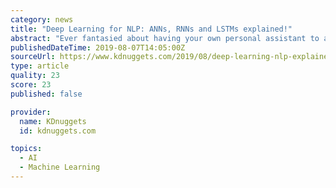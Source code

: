 ```yaml
---
category: news
title: "Deep Learning for NLP: ANNs, RNNs and LSTMs explained!"
abstract: "Ever fantasied about having your own personal assistant to answer any questions you can ask, or have conversations with? Well, thanks to Machine Learning and Deep Neural Networks, this is not so far from happening. Think of the amazing capabilities ..."
publishedDateTime: 2019-08-07T14:05:00Z
sourceUrl: https://www.kdnuggets.com/2019/08/deep-learning-nlp-explained.html
type: article
quality: 23
score: 23
published: false

provider:
  name: KDnuggets
  id: kdnuggets.com

topics:
  - AI
  - Machine Learning
---
```

